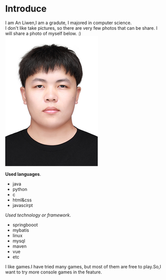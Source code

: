# Introduce
I am An Liwen,I am a gradute, I majored in computer science. </br> 
I don't like take pictures, so there are very few photos that can be share. I will share a photo of myself below. :) </br>
![my photos](./assert/me.jpg)</br>

**Used languages**.</br>
- java
- python
- c
- html&css
- javascirpt

*Used technology or framework*.</br>
- springbooot
- mybatis
- linux
- mysql
- maven
- vue
- etc

I like games.I have tried many games, but most of them are free to play.So,I want to try more console games in the feature.</br>

